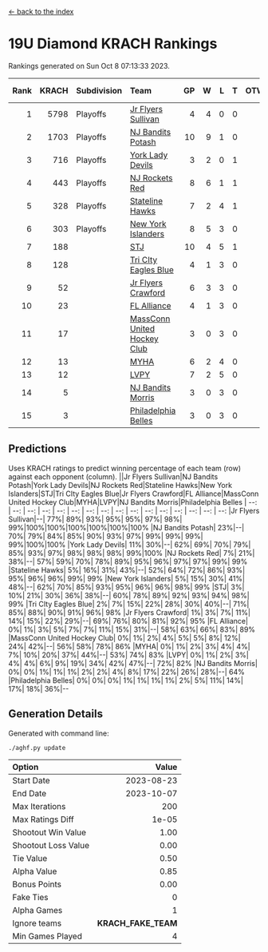 [<- back to the index](readme.md)
# 19U Diamond KRACH Rankings
Rankings generated on Sun Oct  8 07:13:33 2023.

Rank|KRACH|Subdivision|Team|GP|W|L|T|OTW|OTL|SoS|Exp Wins|Win Diff
---:|---:|:---|:---|---:|---:|---:|---:|---:|---:|---:|---:|---:
1|5798|Playoffs|[Jr Flyers Sullivan](https://gamesheetstats.com/seasons/3663/teams/140859/schedule)|4|4|0|0|1|0|183|4.8|-0.0
2|1703|Playoffs|[NJ Bandits Potash](https://gamesheetstats.com/seasons/3663/teams/140857/schedule)|10|9|1|0|0|0|209|9.9|0.0
3|716|Playoffs|[York Lady Devils](https://gamesheetstats.com/seasons/3663/teams/140856/schedule)|3|2|0|1|0|0|165|3.3|-0.0
4|443|Playoffs|[NJ Rockets Red](https://gamesheetstats.com/seasons/3663/teams/140855/schedule)|8|6|1|1|0|0|245|7.4|0.0
5|328|Playoffs|[Stateline Hawks](https://gamesheetstats.com/seasons/3663/teams/141851/schedule)|7|2|4|1|0|1|1987|3.3|-0.0
6|303|Playoffs|[New York Islanders](https://gamesheetstats.com/seasons/3663/teams/140861/schedule)|8|5|3|0|0|0|493|5.9|0.0
7|188||[STJ](https://gamesheetstats.com/seasons/3663/teams/140858/schedule)|10|4|5|1|0|0|595|5.4|0.0
8|128||[Tri CIty Eagles Blue](https://gamesheetstats.com/seasons/3663/teams/140852/schedule)|4|1|3|0|0|0|2390|1.8|-0.0
9|52||[Jr Flyers Crawford](https://gamesheetstats.com/seasons/3663/teams/140862/schedule)|6|3|3|0|0|0|124|3.9|0.0
10|23||[FL Alliance](https://gamesheetstats.com/seasons/3663/teams/156907/schedule)|4|1|3|0|0|0|246|1.9|0.0
11|17||[MassConn United Hockey Club](https://gamesheetstats.com/seasons/3663/teams/140854/schedule)|3|0|3|0|0|0|620|0.9|0.0
12|13||[MYHA](https://gamesheetstats.com/seasons/3663/teams/140863/schedule)|6|2|4|0|0|0|123|2.9|0.0
13|12||[LVPY](https://gamesheetstats.com/seasons/3663/teams/140860/schedule)|7|2|5|0|0|0|303|2.9|0.0
14|5||[NJ Bandits Morris](https://gamesheetstats.com/seasons/3663/teams/140866/schedule)|3|0|3|0|0|0|93|0.9|0.0
15|3||[Philadelphia Belles](https://gamesheetstats.com/seasons/3663/teams/140864/schedule)|3|0|3|0|0|0|11|0.9|0.0

## Predictions
Uses KRACH ratings to predict winning percentage of each team (row) against each opponent (column).
||Jr Flyers Sullivan|NJ Bandits Potash|York Lady Devils|NJ Rockets Red|Stateline Hawks|New York Islanders|STJ|Tri CIty Eagles Blue|Jr Flyers Crawford|FL Alliance|MassConn United Hockey Club|MYHA|LVPY|NJ Bandits Morris|Philadelphia Belles
| --: | --: | --: | --: | --: | --: | --: | --: | --: | --: | --: | --: | --: | --: | --: | --: 
|Jr Flyers Sullivan|--| 77%| 89%| 93%| 95%| 95%| 97%| 98%| 99%|100%|100%|100%|100%|100%|100%
|NJ Bandits Potash| 23%|--| 70%| 79%| 84%| 85%| 90%| 93%| 97%| 99%| 99%| 99%| 99%|100%|100%
|York Lady Devils| 11%| 30%|--| 62%| 69%| 70%| 79%| 85%| 93%| 97%| 98%| 98%| 98%| 99%|100%
|NJ Rockets Red|  7%| 21%| 38%|--| 57%| 59%| 70%| 78%| 89%| 95%| 96%| 97%| 97%| 99%| 99%
|Stateline Hawks|  5%| 16%| 31%| 43%|--| 52%| 64%| 72%| 86%| 93%| 95%| 96%| 96%| 99%| 99%
|New York Islanders|  5%| 15%| 30%| 41%| 48%|--| 62%| 70%| 85%| 93%| 95%| 96%| 96%| 98%| 99%
|STJ|  3%| 10%| 21%| 30%| 36%| 38%|--| 60%| 78%| 89%| 92%| 93%| 94%| 98%| 99%
|Tri CIty Eagles Blue|  2%|  7%| 15%| 22%| 28%| 30%| 40%|--| 71%| 85%| 88%| 90%| 91%| 96%| 98%
|Jr Flyers Crawford|  1%|  3%|  7%| 11%| 14%| 15%| 22%| 29%|--| 69%| 76%| 80%| 81%| 92%| 95%
|FL Alliance|  0%|  1%|  3%|  5%|  7%|  7%| 11%| 15%| 31%|--| 58%| 63%| 66%| 83%| 89%
|MassConn United Hockey Club|  0%|  1%|  2%|  4%|  5%|  5%|  8%| 12%| 24%| 42%|--| 56%| 58%| 78%| 86%
|MYHA|  0%|  1%|  2%|  3%|  4%|  4%|  7%| 10%| 20%| 37%| 44%|--| 53%| 74%| 83%
|LVPY|  0%|  1%|  2%|  3%|  4%|  4%|  6%|  9%| 19%| 34%| 42%| 47%|--| 72%| 82%
|NJ Bandits Morris|  0%|  0%|  1%|  1%|  1%|  2%|  2%|  4%|  8%| 17%| 22%| 26%| 28%|--| 64%
|Philadelphia Belles|  0%|  0%|  0%|  1%|  1%|  1%|  1%|  2%|  5%| 11%| 14%| 17%| 18%| 36%|--

## Generation Details

Generated with command line:
```
./aghf.py update
```

| Option | Value |
| :----- | ----: |
| Start Date | 2023-08-23 |
| End Date | 2023-10-07 |
| Max Iterations | 200 |
| Max Ratings Diff | 1e-05 |
| Shootout Win Value | 1.00 |
| Shootout Loss Value | 0.00 |
| Tie Value | 0.50 |
| Alpha Value | 0.85 |
| Bonus Points | 0.00 |
| Fake Ties | 0 |
| Alpha Games | 1 |
| Ignore teams | __KRACH_FAKE_TEAM__ |
| Min Games Played | 4 |

